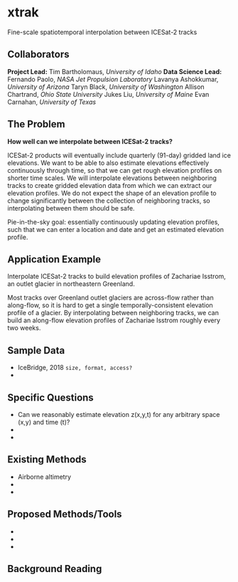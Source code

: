 # xtrak
Fine-scale spatiotemporal interpolation between ICESat-2 tracks

## Collaborators
**Project Lead:** Tim Bartholomaus, _University of Idaho_
**Data Science Lead:** Fernando Paolo, _NASA Jet Propulsion Laboratory_
Lavanya Ashokkumar, _University of Arizona_
Taryn Black, _University of Washington_
Allison Chartrand, _Ohio State University_
Jukes Liu, _University of Maine_
Evan Carnahan, _University of Texas_

## The Problem
**How well can we interpolate between ICESat-2 tracks?**

ICESat-2 products will eventually include quarterly (91-day) gridded land ice elevations. We want to be able to also estimate elevations effectively continuously through time, so that we can get rough elevation profiles on shorter time scales. We will interpolate elevations between neighboring tracks to create gridded elevation data from which we can extract our elevation profiles. We do not expect the shape of an elevation profile to change significantly between the collection of neighboring tracks, so interpolating between them should be safe.

Pie-in-the-sky goal: essentially continuously updating elevation profiles, such that we can enter a location and date and get an estimated elevation profile.

## Application Example
Interpolate ICESat-2 tracks to build elevation profiles of Zachariae Isstrom, an outlet glacier in northeastern Greenland.

Most tracks over Greenland outlet glaciers are across-flow rather than along-flow, so it is hard to get a single temporally-consistent elevation profile of a glacier. By interpolating between neighboring tracks, we can build an along-flow elevation profiles of Zachariae Isstrom roughly every two weeks.

## Sample Data
* IceBridge, 2018
 `size, format, access?`
*

## Specific Questions
* Can we reasonably estimate elevation z(x,y,t) for any arbitrary space (x,y) and time (t)?
*
*

## Existing Methods
* Airborne altimetry
*
*

## Proposed Methods/Tools
*
*
*

## Background Reading
